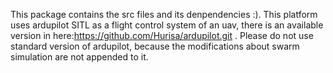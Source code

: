 This package contains the src files and its denpendencies :).
This platform uses ardupilot SITL as a flight control system of an uav, there is an available version in here:https://github.com/Hurisa/ardupilot.git .
Please do not use standard version of ardupilot, because the modifications about swarm simulation are not appended to it.
